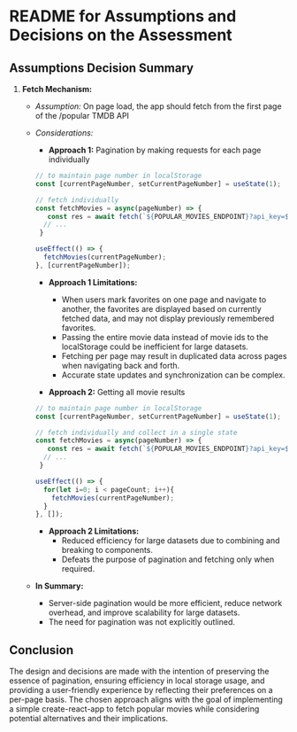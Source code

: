 # README for Assumptions and Decisions on the Assessment

## Assumptions Decision Summary

1. **Fetch Mechanism:**
   - *Assumption:* On page load, the app should fetch from the first page of the /popular TMDB API
   - *Considerations:* 
     - **Approach 1:** Pagination by making requests for each page individually
      ```jsx
      // to maintain page number in localStorage
      const [currentPageNumber, setCurrentPageNumber] = useState(1); 

      // fetch individually
      const fetchMovies = async(pageNumber) => {
         const res = await fetch(`${POPULAR_MOVIES_ENDPOINT}?api_key=${API_KEY}&language=${LANGUAGE}&page=${pageNumber}`);
        // ...
       }

      useEffect(() => {
        fetchMovies(currentPageNumber);
      }, [currentPageNumber]);
      ```
      - **Approach 1 Limitations:**
        - When users mark favorites on one page and navigate to another, the favorites are displayed based on currently fetched data, and may not display previously remembered favorites.
        - Passing the entire movie data instead of movie ids to the localStorage could be inefficient for large datasets.
        - Fetching per page may result in duplicated data across pages when navigating back and forth.
        - Accurate state updates and synchronization can be complex.

     - **Approach 2:** Getting all movie results
      ```jsx
      // to maintain page number in localStorage
      const [currentPageNumber, setCurrentPageNumber] = useState(1); 

      // fetch individually and collect in a single state
      const fetchMovies = async(pageNumber) => {
         const res = await fetch(`${POPULAR_MOVIES_ENDPOINT}?api_key=${API_KEY}&language=${LANGUAGE}&page=${pageNumber}`);
        // ...
       }

      useEffect(() => {
        for(let i=0; i < pageCount; i++){
          fetchMovies(currentPageNumber);
        }
      }, []);
      ```
      - **Approach 2 Limitations:**
        - Reduced efficiency for large datasets due to combining and breaking to components.
        - Defeats the purpose of pagination and fetching only when required.
    
   - **In Summary:**
     - Server-side pagination would be more efficient, reduce network overhead, and improve scalability for large datasets.
     - The need for pagination was not explicitly outlined.

## Conclusion

The design and decisions are made with the intention of preserving the essence of pagination, ensuring efficiency in local storage usage, and providing a user-friendly experience by reflecting their preferences on a per-page basis. The chosen approach aligns with the goal of implementing a simple create-react-app to fetch popular movies while considering potential alternatives and their implications.
